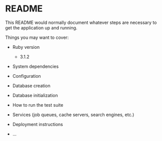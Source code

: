 # README

This README would normally document whatever steps are necessary to get the
application up and running.

Things you may want to cover:

* Ruby version
    - 3.1.2

* System dependencies

* Configuration

* Database creation

* Database initialization

* How to run the test suite

* Services (job queues, cache servers, search engines, etc.)

* Deployment instructions

* ...
